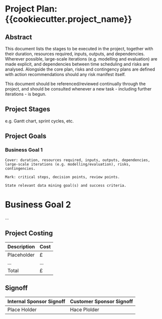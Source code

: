 # Project Plan: {{cookiecutter.project_name}}

## Abstract

This document lists the stages to be executed in the project, together with their duration, resources required, inputs, outputs, and dependencies. Wherever possible, large-scale iterations (e.g. modelling and evaluation) are made explicit, and dependencies between time scheduling and risks are analysed. Alongside the core plan, risks and contingency plans are defined with action recommendations should any risk manifest itself.

This document should be referenced/reviewed continually through the project, and should be consulted whenever a new task - including further iterations - is begun.

## Project Stages

e.g. Gantt chart, sprint cycles, etc.

## Project Goals

### Business Goal 1

`Cover: duration, resources required, inputs, outputs, dependencies, large-scale iterations (e.g. modelling/evaluation), risks, contingencies.`

`Mark: critical steps, decision points, review points.`

`State relevant data mining goal(s) and success criteria.`

# Business Goal 2

...

## Project Costing

| Description | Cost |
| --- | --- |
| Placeholder | £ |
| ... | ... |
| Total | £ |

## Signoff

| Internal Sponsor Signoff | Customer Sponsor Signoff |
| --- | --- |
| Place Holder | Hace Plolder |
